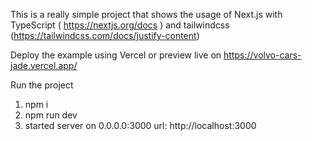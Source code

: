 This is a really simple project that shows the usage of Next.js with TypeScript ( https://nextjs.org/docs )
and tailwindcss (https://tailwindcss.com/docs/justify-content)

Deploy the example using Vercel or preview live on https://volvo-cars-jade.vercel.app/

Run the project
1. npm i
2. npm run dev  
3.  started server on 0.0.0.0:3000
   url: http://localhost:3000
